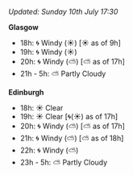 *Updated: Sunday 10th July 17:30*

**Glasgow**

* 18h: :cyclone: Windy (:sunny:) [:sunny: as of 9h]
* 19h: :cyclone: Windy (:sunny:)
* 20h: :cyclone: Windy (:partly_sunny:) [:partly_sunny: as of 17h]
* 21h - 5h: :partly_sunny: Partly Cloudy

**Edinburgh**

* 18h: :sunny: Clear
* 19h: :sunny: Clear [:cyclone:(:sunny:) as of 17h]
* 20h: :cyclone: Windy (:partly_sunny:) [:partly_sunny: as of 17h]
* 21h: :cyclone: Windy (:partly_sunny:) [:partly_sunny: as of 18h]
* 22h: :cyclone: Windy (:partly_sunny:)
* 23h - 5h: :partly_sunny: Partly Cloudy
